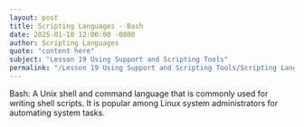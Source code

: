 ```yaml
---
layout: post
title: Scripting Languages - Bash
date: 2025-01-10 12:00:00 -0000
author: Scripting Languages
quote: "content here"
subject: "Lesson 19 Using Support and Scripting Tools"
permalink: "/Lesson 19 Using Support and Scripting Tools/Scripting Languages/Scripting Languages - Bash"
---
```


Bash: A Unix shell and command language that is commonly used for writing shell scripts. It is popular among Linux system administrators for automating system tasks.
